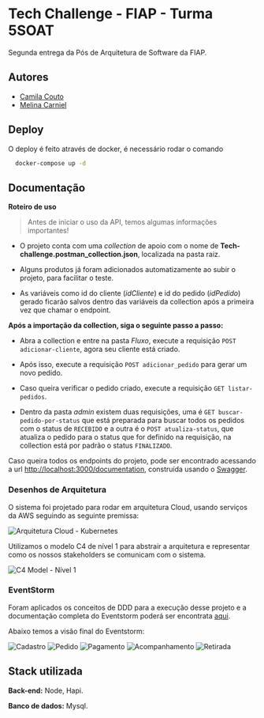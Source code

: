 
# Tech Challenge - FIAP - Turma 5SOAT

Segunda entrega da Pós de Arquitetura de Software da FIAP.
## Autores

- [Camila Couto](https://github.com/miika07)
- [Melina Carniel](https://github.com/melcarniel)
## Deploy

O deploy é feito através de docker, é necessário rodar o comando 

```bash
  docker-compose up -d
```

## Documentação

**Roteiro de uso**

>Antes de iniciar o uso da API, temos algumas informações importantes!

- O projeto conta com uma _collection_ de apoio com o nome de **Tech-challenge.postman_collection.json**, localizada na pasta raiz. 

- Alguns produtos já foram adicionados automatizamente ao subir o projeto, para facilitar o teste.

- As variáveis como id do cliente (_idCliente_) e id do pedido (_idPedido_) gerado ficarão salvos dentro das variáveis da collection após a primeira vez que chamar o endpoint.


**Após a importação da collection, siga o seguinte passo a passo:**

- Abra a collection e entre na pasta _Fluxo_, execute a requisição ```POST adicionar-cliente```, agora seu cliente está criado.

- Após isso, execute a requisição ```POST adicionar_pedido``` para gerar um novo pedido.

- Caso queira verificar o pedido criado, execute a requisição ```GET listar-pedidos```.

- Dentro da pasta _admin_ existem duas requisições, uma é ```GET buscar-pedido-por-status``` que está preparada para buscar todos os pedidos com o status de ```RECEBIDO``` e a outra é o ```POST atualiza-status```, que atualiza o pedido para o status que for definido na requisição, na collection está por padrão o status ```FINALIZADO```.


Caso queira todos os endpoints do projeto, pode ser encontrado acessando a url 
[http://localhost:3000/documentation](http://localhost:3000/documentation), construída usando o [Swagger](https://swagger.io).

### Desenhos de Arquitetura

O sistema foi projetado para rodar em arquitetura Cloud, usando serviços da AWS seguindo as seguinte premissa: 

![Arquitetura Cloud - Kubernetes](src/assets/arquitetura/arquitetura-cloud.png)

Utilizamos o modelo C4 de nível 1 para abstrair a arquitetura e representar como os nossos stakeholders se comunicam com o sistema.

![C4 Model - Nível 1](src/assets/arquitetura/c4-projeto-tech-challenge.png)

### EventStorm

Foram aplicados os conceitos de DDD para a execução desse projeto e a documentação completa do Eventstorm poderá ser encontrata [aqui](https://miro.com/app/board/uXjVN6Inkus=/).


Abaixo temos a visão final do Eventstorm:

![Cadastro](src/assets/eventstorm/cadastro.jpg)
![Pedido](src/assets/eventstorm/pedido.jpg)
![Pagamento](src/assets/eventstorm/pagamento.jpg)
![Acompanhamento](src/assets/eventstorm/acompanhamento.jpg)
![Retirada](src/assets/eventstorm/retirada.jpg)
## Stack utilizada

**Back-end:** Node, Hapi.

**Banco de dados:** Mysql.